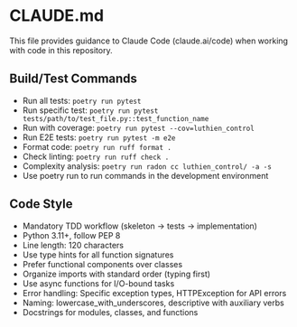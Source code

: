 # CLAUDE.md

This file provides guidance to Claude Code (claude.ai/code) when working with code in this repository.

## Build/Test Commands
- Run all tests: `poetry run pytest`
- Run specific test: `poetry run pytest tests/path/to/test_file.py::test_function_name`
- Run with coverage: `poetry run pytest --cov=luthien_control`
- Run E2E tests: `poetry run pytest -m e2e`
- Format code: `poetry run ruff format .`
- Check linting: `poetry run ruff check .`
- Complexity analysis: `poetry run radon cc luthien_control/ -a -s`
- Use poetry run to run commands in the development environment

## Code Style
- Mandatory TDD workflow (skeleton → tests → implementation)
- Python 3.11+, follow PEP 8
- Line length: 120 characters
- Use type hints for all function signatures
- Prefer functional components over classes
- Organize imports with standard order (typing first)
- Use async functions for I/O-bound tasks
- Error handling: Specific exception types, HTTPException for API errors
- Naming: lowercase_with_underscores, descriptive with auxiliary verbs
- Docstrings for modules, classes, and functions
